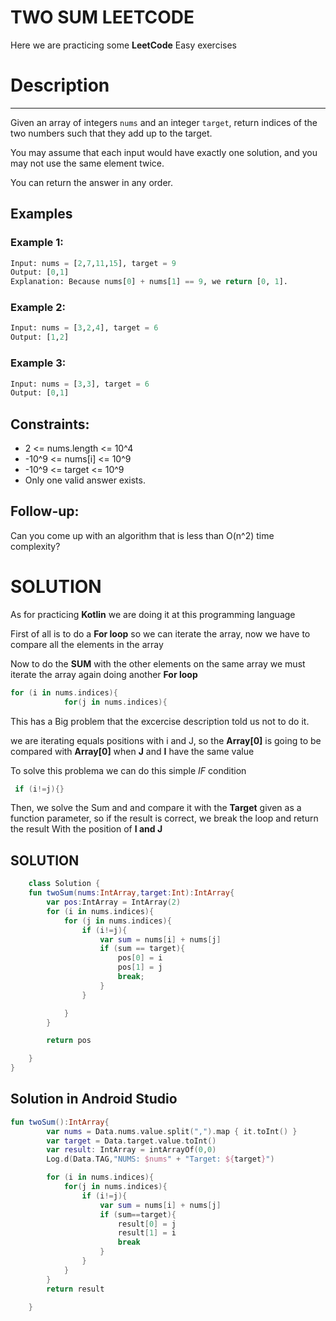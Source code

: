 # TWO SUM LEETCODE
Here we are practicing some **LeetCode** Easy exercises

# Description
---

Given an array of integers `nums` and an integer `target`, return indices of the two numbers such that they add up to the target.

You may assume that each input would have exactly one solution, and you may not use the same element twice.

You can return the answer in any order.

## Examples

### Example 1:

```python
Input: nums = [2,7,11,15], target = 9
Output: [0,1]
Explanation: Because nums[0] + nums[1] == 9, we return [0, 1].
```

### Example 2:

```python
Input: nums = [3,2,4], target = 6
Output: [1,2]
```

### Example 3:

```python
Input: nums = [3,3], target = 6
Output: [0,1]
```

## Constraints:

- 2 <= nums.length <= 10^4
- -10^9 <= nums[i] <= 10^9
- -10^9 <= target <= 10^9
- Only one valid answer exists.

## Follow-up:

Can you come up with an algorithm that is less than O(n^2) time complexity?

# SOLUTION

As for practicing **Kotlin** we are doing it at this programming language

First of all is to do a **For loop** so we can iterate the array, now we have to compare all the elements in the array 

Now to do the **SUM** with the other elements on the same array we must iterate the array again doing another **For loop**

```Kotlin
for (i in nums.indices){
            for(j in nums.indices){
```

This has a Big problem that the excercise description told us not to do it.

we are iterating equals positions with i and J, so the **Array[0]** is going to be compared with **Array[0]** when **J** and **I** have the same value

To solve this problema we can do this simple *IF* condition

```Kotlin
 if (i!=j){}
```

Then, we solve the Sum and and compare it with the **Target** given as a function parameter, so if the result is correct, we break the loop and return the result 
With the position of **I and J**


## SOLUTION

```Kotlin
    class Solution {
    fun twoSum(nums:IntArray,target:Int):IntArray{
        var pos:IntArray = IntArray(2)
        for (i in nums.indices){
            for (j in nums.indices){
                if (i!=j){
                    var sum = nums[i] + nums[j]
                    if (sum == target){
                        pos[0] = i
                        pos[1] = j
                        break;
                    }
                }

            }
        }

        return pos

    }
}
```

Solution in Android Studio
---

```Kotlin
fun twoSum():IntArray{
        var nums = Data.nums.value.split(",").map { it.toInt() }
        var target = Data.target.value.toInt()
        var result: IntArray = intArrayOf(0,0)
        Log.d(Data.TAG,"NUMS: $nums" + "Target: ${target}")

        for (i in nums.indices){
            for(j in nums.indices){
                if (i!=j){
                    var sum = nums[i] + nums[j]
                    if (sum==target){
                        result[0] = j
                        result[1] = i
                        break
                    }
                }
            }
        }
        return result

    }
```
